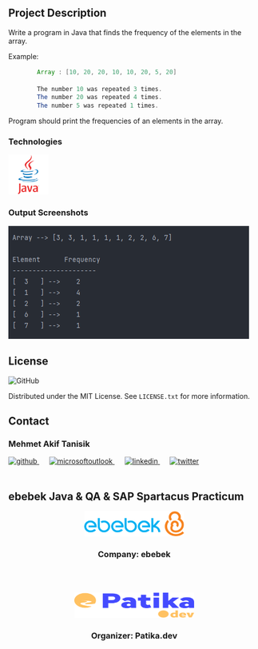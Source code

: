 <!-- ABOUT THE PROJECT -->
## Project Description

Write a program in Java that finds the frequency of the elements in the array.

Example:
```Java
        Array : [10, 20, 20, 10, 10, 20, 5, 20]

        The number 10 was repeated 3 times.
        The number 20 was repeated 4 times.
        The number 5 was repeated 1 times.
```

Program should print the frequencies of an elements in the array.

<!-- TECHNOLOGIES -->
### Technologies


<a href="https://www.java.com/" target="_blank"><img src="https://raw.githubusercontent.com/mehmet-akif-tanisik/ebebekJavaPracticumHomeworks/779b5d6e2264b20bcafdc3c6a517048042aa799f/images/java.svg" alt="Java" height="80" /></a>




<!-- OUTPUT SCREENSHOTS -->
### Output Screenshots
<!--CHANGE ONLY SRC -NOTHING ELSE -->
<img src="https://raw.githubusercontent.com/mehmet-akif-tanisik/ebebekJavaPracticumHomeworks/main/images/outputSS/week4/frequency.png" alt="array-element-frequencies" />


<!-- LICENSE -->
## License
![GitHub](https://img.shields.io/github/license/mehmet-akif-tanisik/ebebekJavaPracticumHomeworks?style=for-the-badge)


Distributed under the MIT License. See `LICENSE.txt` for more information.




<!-- CONTACT -->
## Contact

### Mehmet Akif Tanisik 

<a href="https://github.com/mehmet-akif-tanisik" target="_blank">
<img  src=https://img.shields.io/badge/github-%2324292e.svg?&style=for-the-badge&logo=github&logoColor=white alt=github style="margin-bottom: 20px;" />
</a>
<a href = "mailto:matnsk@outlook.com?subject = Feedback&body = Message">
<img src=https://img.shields.io/badge/send-email-email?&style=for-the-badge&logo=microsoftoutlook&color=CD5C5C alt=microsoftoutlook style="margin-bottom: 20px; margin-left:20px" />
</a>
<a href="https://linkedin.com/in/mehmet-akif-tanisik" target="_blank">
<img src=https://img.shields.io/badge/linkedin-%231E77B5.svg?&style=for-the-badge&logo=linkedin&logoColor=white alt=linkedin style="margin-bottom: 20px; margin-left:20px" />
</a>  
<a href="https://twitter.com/makiftanisik" target="_blank">
<img src=https://img.shields.io/badge/twitter-%2300acee.svg?&style=for-the-badge&logo=twitter&logoColor=white alt=twitter style="margin-bottom: 20px; margin-left:20px" />
</a>

<!-- PROJECT-BOOTCAMP-PRACTICUM PART -->
<br />

## ebebek Java & QA & SAP Spartacus Practicum
<div align="center">
  <a href="https://www.e-bebek.com">
    <img src="https://raw.githubusercontent.com/mehmet-akif-tanisik/ebebekJavaPracticumHomeworks/main/images/ebebek-logo.png" alt="Logo" width="200" height="50">
  </a>

<h3 align="center">Company: ebebek</h3>
</div>
<br>
<br><br>
<div align="center">
  <a href="https://www.patika.dev/tr">
    <img src="https://raw.githubusercontent.com/mehmet-akif-tanisik/ebebekJavaPracticumHomeworks/779b5d6e2264b20bcafdc3c6a517048042aa799f/images/patika-logo.svg" alt="Logo" width="240" height="50">
  </a>
<h3 align="center">Organizer: Patika.dev</h3>
</div>

